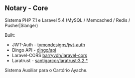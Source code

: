 ## Notary - Core 

Sistema PHP 7.1 e Laravel 5.4 (MySQL / Memcached / Redis / Pusher|Slanger)

Built:

* JWT-Auth - [tymondesigns/jwt-auth](https://github.com/tymondesigns/jwt-auth)
* Dingo API - [dingo/api](https://github.com/dingo/api)
* Laravel-CORS [barryvdh/laravel-cors](http://github.com/barryvdh/laravel-cors)
* Laratrust - [santigarcor/laratrust:3.2.*](https://github.com/santigarcor/laratrust)



Sistema Auxiliar para o Cartório Ayache.
